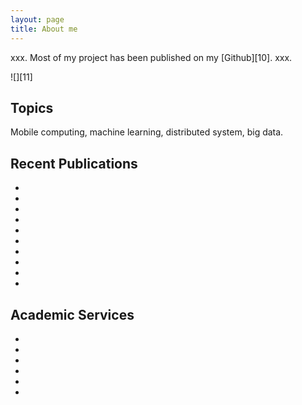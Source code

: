 ```yaml
---
layout: page
title: About me
---
```


xxx. Most of my project has been published on my [Github][10]. xxx.

![][11]

## Topics
Mobile computing, machine learning, distributed system, big data.

## Recent Publications
*

*

*

*

*

*

*

*

*
*

## Academic Services

*
*
*
*
*
*

[12]: #
